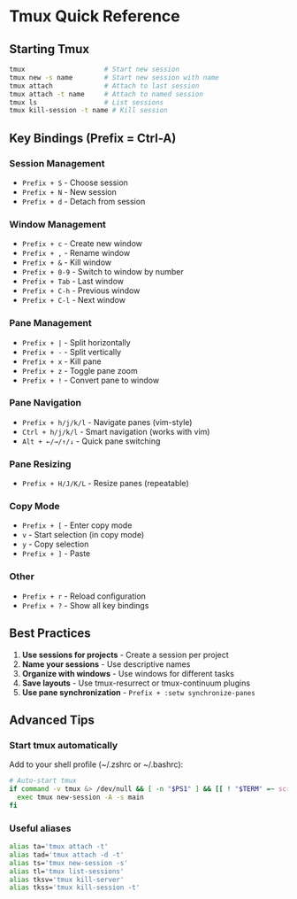 # Tmux Quick Reference

## Starting Tmux
```bash
tmux                    # Start new session
tmux new -s name        # Start new session with name
tmux attach             # Attach to last session
tmux attach -t name     # Attach to named session
tmux ls                 # List sessions
tmux kill-session -t name # Kill session
```

## Key Bindings (Prefix = Ctrl-A)

### Session Management
- `Prefix + S` - Choose session
- `Prefix + N` - New session
- `Prefix + d` - Detach from session

### Window Management
- `Prefix + c` - Create new window
- `Prefix + ,` - Rename window
- `Prefix + &` - Kill window
- `Prefix + 0-9` - Switch to window by number
- `Prefix + Tab` - Last window
- `Prefix + C-h` - Previous window
- `Prefix + C-l` - Next window

### Pane Management
- `Prefix + |` - Split horizontally
- `Prefix + -` - Split vertically
- `Prefix + x` - Kill pane
- `Prefix + z` - Toggle pane zoom
- `Prefix + !` - Convert pane to window

### Pane Navigation
- `Prefix + h/j/k/l` - Navigate panes (vim-style)
- `Ctrl + h/j/k/l` - Smart navigation (works with vim)
- `Alt + ←/→/↑/↓` - Quick pane switching

### Pane Resizing
- `Prefix + H/J/K/L` - Resize panes (repeatable)

### Copy Mode
- `Prefix + [` - Enter copy mode
- `v` - Start selection (in copy mode)
- `y` - Copy selection
- `Prefix + ]` - Paste

### Other
- `Prefix + r` - Reload configuration
- `Prefix + ?` - Show all key bindings

## Best Practices

1. **Use sessions for projects** - Create a session per project
2. **Name your sessions** - Use descriptive names
3. **Organize with windows** - Use windows for different tasks
4. **Save layouts** - Use tmux-resurrect or tmux-continuum plugins
5. **Use pane synchronization** - `Prefix + :setw synchronize-panes`

## Advanced Tips

### Start tmux automatically
Add to your shell profile (~/.zshrc or ~/.bashrc):
```bash
# Auto-start tmux
if command -v tmux &> /dev/null && [ -n "$PS1" ] && [[ ! "$TERM" =~ screen ]] && [[ ! "$TERM" =~ tmux ]] && [ -z "$TMUX" ]; then
  exec tmux new-session -A -s main
fi
```

### Useful aliases
```bash
alias ta='tmux attach -t'
alias tad='tmux attach -d -t'
alias ts='tmux new-session -s'
alias tl='tmux list-sessions'
alias tksv='tmux kill-server'
alias tkss='tmux kill-session -t'
```